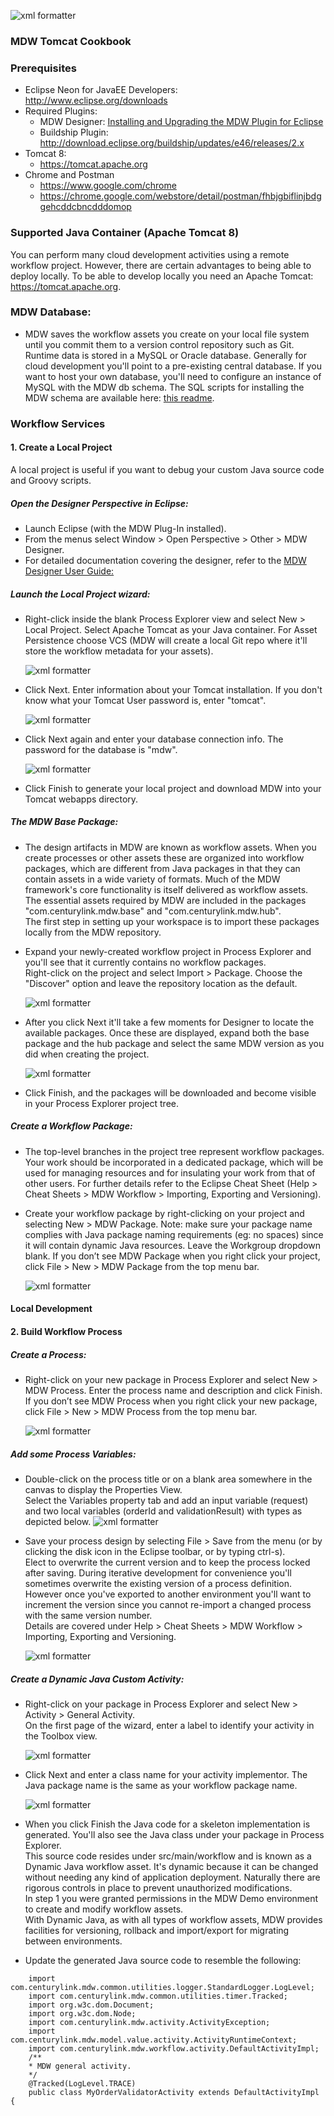  ![xml formatter](images/mdw_sm.png)
   
### MDW Tomcat Cookbook
### Prerequisites
 - Eclipse Neon for JavaEE Developers:  
   http://www.eclipse.org/downloads
 - Required Plugins:
     - MDW Designer:
      [Installing and Upgrading the MDW Plugin for Eclipse](InstallAndUpgradeMDWPluginforEclipse)
     - Buildship Plugin:   
       http://download.eclipse.org/buildship/updates/e46/releases/2.x
 - Tomcat 8:
     - https://tomcat.apache.org
 - Chrome and Postman
     - https://www.google.com/chrome
	 - https://chrome.google.com/webstore/detail/postman/fhbjgbiflinjbdggehcddcbncdddomop
### Supported Java Container (Apache Tomcat 8)  
You can perform many cloud development activities using a remote workflow project.  However, there are certain advantages to being able to deploy locally.  To be able to develop locally you need an Apache Tomcat: https://tomcat.apache.org.

### MDW Database:
- MDW saves the workflow assets you create on your local file system until you commit them to a version control repository such as Git.  Runtime data is stored in a MySQL or Oracle 
  database. Generally for cloud development you'll point to a pre-existing central database.  If you want to host your own database, you'll need to configure an instance of MySQL 
  with the MDW db schema. The SQL scripts for installing the MDW schema are available here: [this readme](../../mdw/database/mysql/readme.txt).
  

### Workflow Services

#### 1. Create a Local Project
A local project is useful if you want to debug your custom Java source code and Groovy scripts. 

##### Open the Designer Perspective in Eclipse:
- Launch Eclipse (with the MDW Plug-In installed).
- From the menus select Window > Open Perspective > Other > MDW Designer.
- For detailed documentation covering the designer, refer to the [MDW Designer User Guide:](../help/DesignerUserGuide.html)
 
##### Launch the Local Project wizard:
- Right-click inside the blank Process Explorer view and select New > Local Project.  Select Apache Tomcat as your Java container.  For Asset Persistence choose VCS (MDW 
  will create a local Git repo where it'll store the workflow metadata for your assets).
  
  ![xml formatter](images/workflow.png)
  
- Click Next.  Enter information about your Tomcat installation.  If you don't know what your Tomcat User password is, enter "tomcat".

  ![xml formatter](images/addTomcatServer.png)
    
- Click Next again and enter your database connection info.  The password for the database is "mdw".  

  ![xml formatter](images/dbSetting.png)

- Click Finish to generate your local project and download MDW into your Tomcat webapps directory.

##### The MDW Base Package:
- The design artifacts in MDW are known as workflow assets.  When you create processes or other assets these are organized into workflow packages, 
  which are different from Java packages in that they can contain assets in a wide variety of formats.  Much of the MDW framework's core functionality 
  is itself delivered as workflow assets.  The essential assets required by MDW are included in the packages "com.centurylink.mdw.base" and "com.centurylink.mdw.hub".  
  The first step in setting up your workspace is to import these packages locally from the MDW repository.
  
- Expand your newly-created workflow project in Process Explorer and you'll see that it currently contains no workflow packages.  
  Right-click on the project and select Import > Package.  Choose the "Discover" option and leave the repository location as the default.
  
  ![xml formatter](images/importBasePackages.png)
 
- After you click Next it'll take a few moments for Designer to locate the available packages.  Once these are displayed, expand both the base package and 
  the hub package and select the same MDW version as you did when creating the project.
  
  ![xml formatter](images/importBasePackages2.png)
  
- Click Finish, and the packages will be downloaded and become visible in your Process Explorer project tree.

##### Create a Workflow Package:
- The top-level branches in the project tree represent workflow packages.  Your work should be incorporated in a dedicated package, which will be used for managing resources and for 
  insulating your work from that of other users.  For further details refer to the Eclipse Cheat Sheet (Help > Cheat Sheets > MDW Workflow > Importing, Exporting and Versioning).
- Create your workflow package by right-clicking on your project and selecting New > MDW Package.  Note: make sure your package name complies with Java package naming requirements 
  (eg: no spaces) since it will contain dynamic Java resources.  Leave the Workgroup dropdown blank. If you don’t see MDW Package when you right click your project, click File > New > 
  MDW Package from the top menu bar. 
  
  ![xml formatter](images/mdwWorkflowPackage.png)

#### Local Development

#### 2. Build Workflow Process

##### Create a Process:
- Right-click on your new package in Process Explorer and select New > MDW Process.  Enter the process name and description and click Finish. 
  If you don’t see MDW Process when you right click your new package, click File > New > MDW Process from the top menu bar.
  
  ![xml formatter](images/newProcess.png)

##### Add some Process Variables:
- Double-click on the process title or on a blank area somewhere in the canvas to display the Properties View.  
  Select the Variables property tab and add an input variable (request) and two local variables (orderId and validationResult) with types as depicted below.
  ![xml formatter](images/addProcessVariables.png)
 
- Save your process design by selecting File > Save from the menu (or by clicking the disk icon in the Eclipse toolbar, or by typing ctrl-s).  
  Elect to overwrite the current version and to keep the process locked after saving.  During iterative development for convenience you'll 
  sometimes overwrite the existing version of a process definition.  However once you've exported to another environment you'll want to 
  increment the version since you cannot re-import a changed process with the same version number.  
  Details are covered under Help > Cheat Sheets > MDW Workflow > Importing, Exporting and Versioning.
  
  ![xml formatter](images/saveProcess.png)
 

##### Create a Dynamic Java Custom Activity:
- Right-click on your package in Process Explorer and select New > Activity > General Activity.  
  On the first page of the wizard, enter a label to identify your activity in the Toolbox view.
  
  ![xml formatter](images/addActivity.png)
 
- Click Next and enter a class name for your activity implementor.  The Java package name is the same as your workflow package name.

  ![xml formatter](images/addActivity2.png)
 
- When you click Finish the Java code for a skeleton implementation is generated.  You'll also see the Java class under your package in Process Explorer.  
  This source code resides under src/main/workflow and is known as a Dynamic Java workflow asset.  It's dynamic because it can be changed without needing 
  any kind of application deployment.  Naturally there are rigorous controls in place to prevent unauthorized modifications.  
  In step 1 you were granted permissions in the MDW Demo environment to create and modify workflow assets.  
  With Dynamic Java, as with all types of workflow assets, MDW provides facilities for versioning, rollback and import/export for migrating between environments.
- Update the generated Java source code to resemble the following:
```package MyPackage;
	import com.centurylink.mdw.common.utilities.logger.StandardLogger.LogLevel;
	import com.centurylink.mdw.common.utilities.timer.Tracked;
	import org.w3c.dom.Document;
	import org.w3c.dom.Node;
	import com.centurylink.mdw.activity.ActivityException;
	import com.centurylink.mdw.model.value.activity.ActivityRuntimeContext;
	import com.centurylink.mdw.workflow.activity.DefaultActivityImpl;
	/**
	* MDW general activity.
	*/
	@Tracked(LogLevel.TRACE)
	public class MyOrderValidatorActivity extends DefaultActivityImpl {
```
